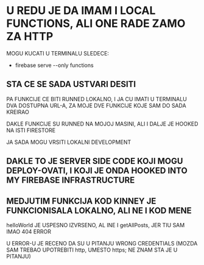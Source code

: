 # U REDU JE DA IMAM I LOCAL FUNCTIONS, ALI ONE RADE ZAMO ZA HTTP

MOGU KUCATI U TERMINALU SLEDECE:

- firebase serve --only functions

## STA CE SE SADA USTVARI DESITI

PA FUNKCIJE CE BITI RUNNED LOKALNO, I JA CU IMATI U TERMINALU DVA DOSTUPNA URL-A, ZA MOJE DVE FUNKCIJE KOJE SAM DO SADA KREIRAO

DAKLE FUNKCIJE SU RUNNED NA MOJOJ MASINI, ALI I DALJE JE HOOKED NA ISTI FIRESTORE

JA SADA MOGU VRSITI LOKALNI DEVELOPMENT

## DAKLE TO JE SERVER SIDE CODE KOJI MOGU DEPLOY-OVATI, I KOJI JE ONDA HOOKED INTO MY FIREBASE INFRASTRUCTURE

## MEDJUTIM FUNKCIJA KOD KINNEY JE FUNKCIONISALA LOKALNO, ALI NE I KOD MENE

helloWorld JE USPESNO IZVRSENO, AL INE I getAllPosts, JER TIU SAM IMAO 404 ERROR

U ERROR-U JE RECENO DA SU U PITANJU WRONG CREDENTIALS (MOZDA SAM TREBAO UPOTREBITI http, UMESTO https; NE ZNAM STA JE U PITANJU)